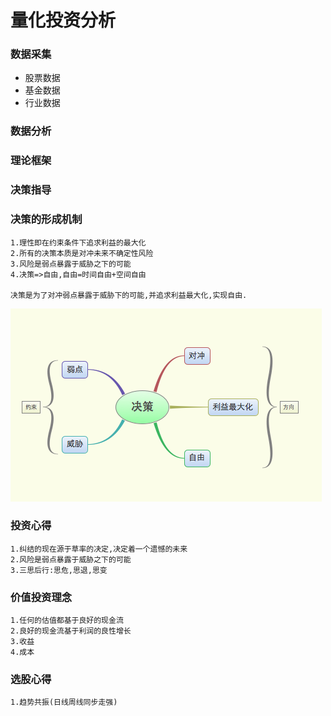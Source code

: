 # 量化投资分析
### 数据采集
* 股票数据
* 基金数据
* 行业数据

### 数据分析
### 理论框架
### 决策指导


### 决策的形成机制
```text
1.理性即在约束条件下追求利益的最大化
2.所有的决策本质是对冲未来不确定性风险
3.风险是弱点暴露于威胁之下的可能
4.决策=>自由,自由=时间自由+空间自由

决策是为了对冲弱点暴露于威胁下的可能,并追求利益最大化,实现自由.
```
![输入图片说明](https://github.com/qccr-twl2123/finance/blob/master/images/决策的基础.png "在这里输入图片标题")


### 投资心得
```text
1.纠结的现在源于草率的决定,决定着一个遗憾的未来
2.风险是弱点暴露于威胁之下的可能
3.三思后行:思危,思退,思变
```
### 价值投资理念
```text
1.任何的估值都基于良好的现金流
2.良好的现金流基于利润的良性增长
3.收益
4.成本
```



### 选股心得
```text
1.趋势共振(日线周线同步走强)
```



